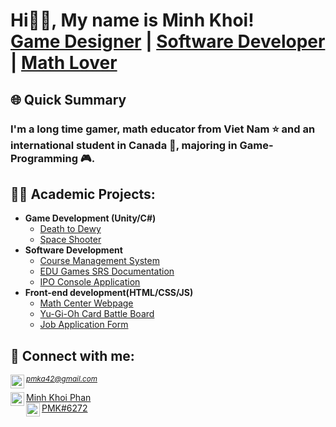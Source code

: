 <h1>Hi👋🏻, My name is Minh Khoi! <br/><a href="https://github.com/Mvrs10">Game Designer</a> | <a href="https://www.linkedin.com/in/mkp10">Software Developer</a> | <a href="https://www.linkedin.com/in/mkp10">Math Lover</a></h1>

<h2>🌐 Quick Summary</h2>
<h3>I'm a long time gamer, math educator from Viet Nam ⭐ and an international student in Canada 🍁, majoring in Game-Programming 🎮.</h3>

<h2>👨‍💻 Academic Projects:</h2>

- <b>Game Development (Unity/C#)</b>
  - [Death to Dewy](https://github.com/joshmadakor1/Algorithms-Practice)
  - [Space Shooter](https://github.com/joshmadakor1/Algorithms-Practice)
- <b>Software Development</b>
  - [Course Management System](https://github.com/joshmadakor1/4chan-Image-Analysis-Middleware-C964)
  - [EDU Games SRS Documentation](https://github.com/joshmadakor1/4chan-Image-Analysis-Middleware-C964)
  - [IPO Console Application](https://github.com/joshmadakor1/4chan-Image-Analysis-Middleware-C964)
- <b>Front-end development(HTML/CSS/JS)</b>
  - [Math Center Webpage](https://github.com/joshmadakor1/Sentinel-Lab)
  - [Yu-Gi-Oh Card Battle Board](https://github.com/joshmadakor1/Jwipe.PowerShell)
  - [Job Application Form](https://github.com/joshmadakor1/AD_PS)


<h2> 🤳 Connect with me:</h2>
<img align="left" alt="MinhKhoi | Gmail" width="22px" src="https://cdn.jsdelivr.net/npm/simple-icons@3.13.0/icons/gmail.svg" /><small><i><a href="mailto:pmka42@gmail.com">pmka42@gmail.com</a></i></small>

<a align="left" href="https://www.linkedin.com/in/mkp10">Minh Khoi Phan <img align="left" alt="MinhKhoi | LinkedIn" width="22px" src="https://cdn.jsdelivr.net/npm/simple-icons@v3/icons/linkedin.svg" /></a><br>
<a align="left" href="https://discord.com/">PMK#6272<img align="left" alt="MinhKhoi | LinkedIn" width="22px" src="https://cdn.jsdelivr.net/npm/simple-icons@3.13.0/icons/discord.svg" /></a>
